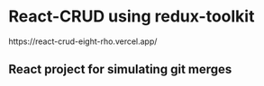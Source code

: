  <h1>React-CRUD using redux-toolkit</h1>
 <a>https://react-crud-eight-rho.vercel.app/</a>
 <br/>
<h2>React project for simulating git merges</h2>
